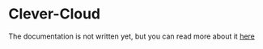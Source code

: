 # Clever-Cloud

The documentation is not written yet, but you can read more about it [here](https://github.com/MAIF/otoroshi/tree/master/connectors/clevercloud)
